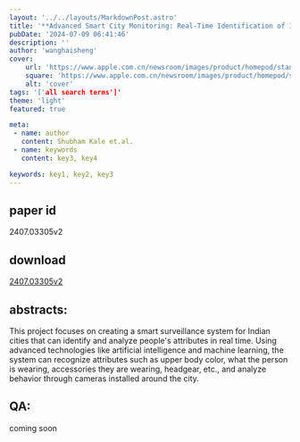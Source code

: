 ```yaml
---
layout: '../../layouts/MarkdownPost.astro'
title: '**Advanced Smart City Monitoring: Real-Time Identification of Indian Citizen Attributes**'
pubDate: '2024-07-09 06:41:46'
description: ''
author: 'wanghaisheng'
cover:
    url: 'https://www.apple.com.cn/newsroom/images/product/homepod/standard/Apple-HomePod-hero-230118_big.jpg.large_2x.jpg'
    square: 'https://www.apple.com.cn/newsroom/images/product/homepod/standard/Apple-HomePod-hero-230118_big.jpg.large_2x.jpg'
    alt: 'cover'
tags: '['all search terms']' 
theme: 'light'
featured: true

meta:
 - name: author
   content: Shubham Kale et.al.
 - name: keywords
   content: key3, key4

keywords: key1, key2, key3
---
```


## paper id
2407.03305v2
## download
[2407.03305v2](http://arxiv.org/abs/2407.03305v2)
## abstracts:
This project focuses on creating a smart surveillance system for Indian cities that can identify and analyze people's attributes in real time. Using advanced technologies like artificial intelligence and machine learning, the system can recognize attributes such as upper body color, what the person is wearing, accessories they are wearing, headgear, etc., and analyze behavior through cameras installed around the city.
## QA:
coming soon

